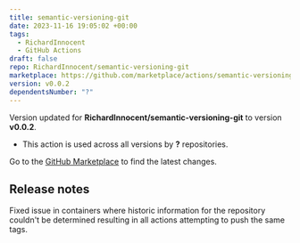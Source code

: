 ```yaml
---
title: semantic-versioning-git
date: 2023-11-16 19:05:02 +00:00
tags:
  - RichardInnocent
  - GitHub Actions
draft: false
repo: RichardInnocent/semantic-versioning-git
marketplace: https://github.com/marketplace/actions/semantic-versioning-git
version: v0.0.2
dependentsNumber: "?"
---
```



Version updated for **RichardInnocent/semantic-versioning-git** to version **v0.0.2**.
- This action is used across all versions by **?** repositories.

Go to the [GitHub Marketplace](https://github.com/marketplace/actions/semantic-versioning-git) to find the latest changes.

## Release notes

Fixed issue in containers where historic information for the repository couldn't be determined resulting in all actions attempting to push the same tags.

